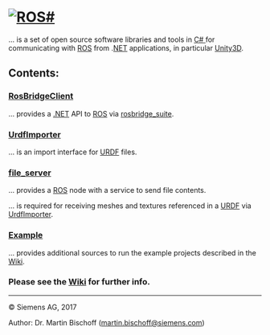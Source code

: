 # [![ROS#](https://github.com/siemens/ros-sharp/wiki/img/ROSsharpLogo.jpg "ROS#")](https://github.com/siemens/ros-sharp) #
... is a set of open source software libraries and tools in [C\# ](https://docs.microsoft.com/de-de/dotnet/csharp/csharp) for communicating with [ROS](http://www.ros.org/) from .[NET](https://www.microsoft.com/net) applications, in particular  [Unity3D](https://unity3d.com/).

## Contents: ##

### [RosBridgeClient](https://github.com/siemens/ros-sharp/tree/master/RosBridgeClient) ###
... provides a [.NET](https://www.microsoft.com/net) API to [ROS](http://www.ros.org/) via [rosbridge_suite](http://wiki.ros.org/rosbridge_suite).

### [UrdfImporter](https://github.com/siemens/ros-sharp/tree/master/UrdfImporter) ###
... is an import interface for [URDF](http://wiki.ros.org/urdf) files.

### [file_server](https://github.com/siemens/ros-sharp/tree/master/file_server) ###
... provides a [ROS](http://www.ros.org/) node with a service to send file contents.

 ... is required for receiving meshes and textures referenced in a  [URDF](http://wiki.ros.org/urdf) via [UrdfImporter](https://github.com/siemens/ros-sharp/tree/master/UrdfImporter).

### [Example](https://github.com/siemens/ros-sharp/tree/master/Example)
... provides additional sources to run the example projects described in the [Wiki](https://github.com/siemens/ros-sharp/wiki).

### Please see the [Wiki](https://github.com/siemens/ros-sharp/wiki) for further info. ###

---

© Siemens AG, 2017

Author: Dr. Martin Bischoff (martin.bischoff@siemens.com)
